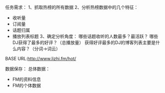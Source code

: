 任务需求：
1、抓取热榜的所有数据
2、分析热榜数据中的几个特征：
* 收听量
* 订阅量
* 话题归属
* 播放列表标题
3、确定分析角度：
哪些话题收听的人数最多？最活跃？
哪些DJ获得了最多的好评？（总播放量）
获得好评最多的DJ的博客列表主要是什么内容？（分词->词云）

BASE URL:http://www.lizhi.fm/hot/

数据保存：
总体数据：
* FM的资料信息
* FM的个体数据
